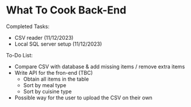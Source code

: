 # What To Cook Back-End 

Completed Tasks:
- CSV reader (11/12/2023) 
- Local SQL server setup (11/12/2023) 

To-Do List:
- Compare CSV with database & add missing items / remove extra items
- Write API for the fron-end (TBC)
  - Obtain all items in the table
  - Sort by meal type
  - Sort by cuisine type
- Possible way for the user to upload the CSV on their own

